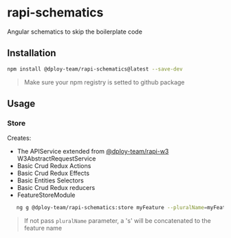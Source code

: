 # rapi-schematics

Angular schematics to skip the boilerplate code

## Installation

```sh
npm install @dploy-team/rapi-schematics@latest --save-dev
```

> Make sure your npm registry is setted to github package

## Usage

### Store

Creates:

- The APIService extended from [@dploy-team/rapi-w3](https://github.com/dploy-team/rapi-w3) W3AbstractRequestService
- Basic Crud Redux Actions
- Basic Crud Redux Effects
- Basic Entities Selectors
- Basic Crud Redux reducers
- FeatureStoreModule

```sh
   ng g @dploy-team/rapi-schematics:store myFeature --pluralName=myFeatures
```

> If not pass `pluralName` parameter, a 's' will be concatenated to the feature name
